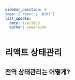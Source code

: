 ```yaml
---
sidebar_position: 4
tags: ['react', 'Wiki']
last_update:
  date: 1/9/2023
  author: sewonkimm
---
```


# 리액트 상태관리

## 전역 상태관리는 어떻게?

